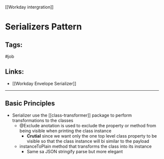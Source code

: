 [[Workday intergration]]

# Serializers Pattern

## Tags:
#job

## Links:
- [[Workday Envelope Serializer]]

---

## Basic Principles
- Serializer use the [[class-transformer]] package to perform transformations to the classes
	- @Exclude anotation is used to exclude the property or method from being visible when printing the class instance
		- **Crutial** since we want only the one top level class property to be visible so that the class instance will bi similar to the payload
	- instanceToPlain method that transforms the class into its instance
		- Same sa JSON stringify parse but more elegant
